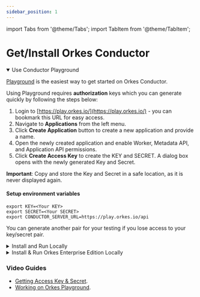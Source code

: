 ```yaml
---
sidebar_position: 1
---
```

import Tabs from '@theme/Tabs';
import TabItem from '@theme/TabItem';

# Get/Install Orkes Conductor

<details open><summary>Use Conductor Playground</summary>
<p>

[Playground](https://play.orkes.io/) is the easiest way to get started on Orkes Conductor.


Using Playground requires __authorization__ keys which you can generate quickly by following the steps below:

1. Login to [https://play.orkes.io/](https://play.orkes.io/) - you can bookmark this URL for easy access.
2. Navigate to __Applications__ from the left menu.
3. Click __Create Application__ button to create a new application and provide a name.
4. Open the newly created application and enable Worker, Metadata API, and Application API permissions.
5. Click __Create Access Key__ to create the KEY and SECRET.  A dialog box opens with the newly generated Key and Secret. 

__Important__: Copy and store the Key and Secret in a safe location, as it is never displayed again.


#### Setup environment variables
```shell
export KEY=<Your KEY>
export SECRET=<Your SECRET>
export CONDUCTOR_SERVER_URL=https://play.orkes.io/api
```

You can generate another pair for your testing if you lose access to your key/secret pair.

</p>
</details>

<details><summary>Install and Run Locally</summary>
<p>

##### Pre-requisites: `Docker` should be installed.
Run the following command on the Unix, Linux or Mac OSX to download the container and start.
```shell
curl https://raw.githubusercontent.com/orkes-io/orkes-conductor-community/main/scripts/run_local.sh | sh
```

Alternatively, you can also run the container command explicitly:
```shell
docker run --init -p 8080:8080 -p 1234:5000 --mount source=redis,target=/redis \
--mount source=postgres,target=/pgdata orkesio/orkes-conductor-community-standalone:latest
```

Note the target folders for Redis and Postgres data. You can empty these if you want to reset your local installation.

<br/>

#### Setup environment variables
```shell
export CONDUCTOR_SERVER_URL=http://localhost:8080/api
```

</p>
</details>

<details><summary>Install & Run Orkes Enterprise Edition Locally</summary>
<p>

Orkes publishes containers to [DockerHub](https://hub.docker.com/) under [orkesio](https://hub.docker.com/orgs/orkesio/repositories) organization.

## Orkes Cloud Build for Local Development and Testing

Available to the users of Orkes Cloud, with all the Orkes cloud features on your local machine. Requires subscription to Orkes Cloud.

Orkes publishes *orkes-conductor-standalone* docker container that can be used for local development and testing.

The container is self-contained with the full Orkes development stack that contains a persistent store, Orkes server, and system workers.

:::note
The standalone container is only meant for local development and is not suitable for running any production workload.

*orkes-conductor-standalone* is available to the Orkes Customers and needs an authorization token to download the container.
:::


### Obtaining Authorization Token​

Please reach out to your Orkes contact to obtain the token.

### Download and Run the Container​

Log in to the Docker Hub using Orkes Access Account. When prompted for the password, use the access token provided by the Orkes team.
:::note
* If you do not have an access token (or have lost it), please contact support@orkes.io to issue a new one.
* Standard security measures should be used within the organization when storing and distributing the access token.
:::

#### Download and Run the Latest Container Build​

```shell
export orkes_access_key=<ACCESS_KEY_PROVIDED_BY_ORKES>
echo $orkes_access_key | docker login --username orkesdocker --password-stdin

# Create volumes for persistent stores
docker volume create postgres
docker volume create redis

# Download and start the container
docker run -i -p 8080:8080 -p 3000:5000 --mount source=redis,target=/redis \
--mount source=postgres,target=/pgdata orkesio/orkes-conductor-standalone:latest
```

#### Access Conductor UI

Navigate to [http://localhost:3000](http://localhost:3000).

#### Access Swagger API Documentation

[http://localhost:8080/swagger-ui/index.html?configUrl=/api-docs/swagger-config#/](http://localhost:8080/swagger-ui/index.html?configUrl=/api-docs/swagger-config#/).

</p>
</details>

### Video Guides

- [Getting Access Key & Secret](/content/how-to-videos/access-key-and-secret).
- [Working on Orkes Playground](/content/how-to-videos/login-to-playground).

